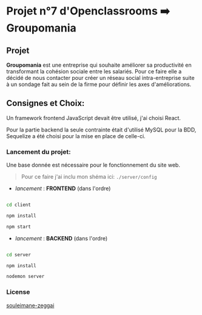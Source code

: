# Projet n°7 d'Openclassrooms ➡️ Groupomania

## Projet

__Groupomania__ est une entreprise qui souhaite améliorer sa productivité en transformant la cohésion sociale entre les salariés. Pour ce faire elle a décidé de nous contacter pour créer un réseau social intra-entreprise suite à un sondage fait au sein de la firme pour définir les axes d'améliorations. 

## Consignes et Choix:
Un framework frontend JavaScript devait être utilisé, j'ai choisi React.

Pour la partie backend la seule contrainte était d'utilisé MySQL pour la BDD, Sequelize a été choisi pour la mise en place de celle-ci.

### Lancement du projet: 

Une base donnée est nécessaire pour le fonctionnement du site web. 

> Pour ce faire j'ai inclu mon shéma ici: 
`./server/config`

- _lancement_ :  **FRONTEND** (dans l'ordre)
```bash

cd client

npm install

npm start

```
- _lancement_ :  **BACKEND** (dans l'ordre)
```bash

cd server

npm install

nodemon server

```

### License
[souleimane-zeggai](https://www.facebook.com/souzzy)
